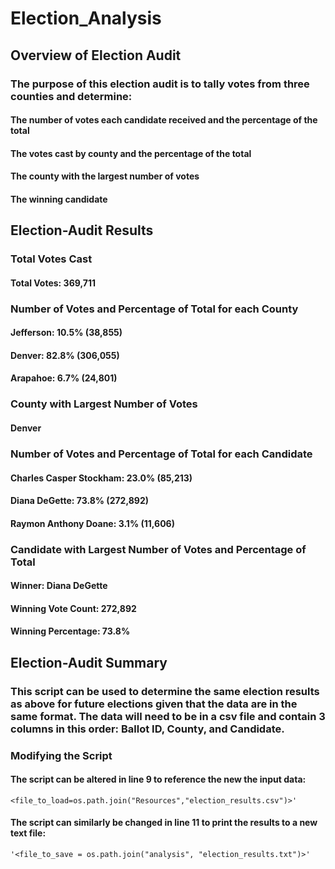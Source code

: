 # Election_Analysis
## Overview of Election Audit
### The purpose of this election audit is to tally votes from three counties and determine:
#### The number of votes each candidate received and the percentage of the total
#### The votes cast by county and the percentage of the total
#### The county with the largest number of votes
#### The winning candidate
## Election-Audit Results
### Total Votes Cast
#### Total Votes: 369,711
### Number of Votes and Percentage of Total for each County
#### Jefferson: 10.5% (38,855)
#### Denver: 82.8% (306,055)
#### Arapahoe: 6.7% (24,801)
### County with Largest Number of Votes
#### Denver
### Number of Votes and Percentage of Total for each Candidate
#### Charles Casper Stockham: 23.0% (85,213)
#### Diana DeGette: 73.8% (272,892)
#### Raymon Anthony Doane: 3.1% (11,606)
### Candidate with Largest Number of Votes and Percentage of Total
#### Winner: Diana DeGette
#### Winning Vote Count: 272,892
#### Winning Percentage: 73.8%
## Election-Audit Summary
### This script can be used to determine the same election results as above for future elections given that the data are in the same format. The data will need to be in a csv file and contain 3 columns in this order: Ballot ID, County, and Candidate.
### Modifying the Script
#### The script can be altered in line 9 to reference the new the input data: 

~~~~~~~~~~~~~~~~~~~~~
<file_to_load=os.path.join("Resources","election_results.csv")>'
~~~~~~~~~~~~~~~~~~~~~

#### The script can similarly be changed in line 11 to print the results to a new text file:

~~~~~~~~~~~~~~~~~~~~~
'<file_to_save = os.path.join("analysis", "election_results.txt")>'
~~~~~~~~~~~~~~~~~~~~~
